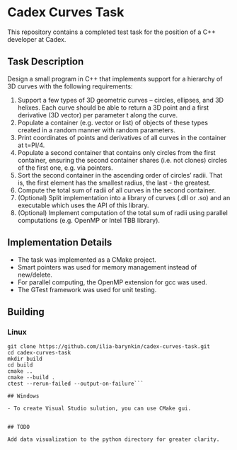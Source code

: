 # Cadex Curves Task

This repository contains a completed test task for the position of a C++ developer at Cadex.

## Task Description

Design a small program in C++ that implements support for a hierarchy of 3D curves with the following requirements:
1. Support a few types of 3D geometric curves – circles, ellipses, and 3D helixes. Each curve should be able to return a 3D point and a first derivative (3D vector) per parameter t along the curve.
2. Populate a container (e.g. vector or list) of objects of these types created in a random manner with random parameters.
3. Print coordinates of points and derivatives of all curves in the container at t=PI/4.
4. Populate a second container that contains only circles from the first container, ensuring the second container shares (i.e. not clones) circles of the first one, e.g. via pointers.
5. Sort the second container in the ascending order of circles’ radii. That is, the first element has the smallest radius, the last - the greatest.
6. Compute the total sum of radii of all curves in the second container.
7. (Optional) Split implementation into a library of curves (.dll or .so) and an executable which uses the API of this library.
8. (Optional) Implement computation of the total sum of radii using parallel computations (e.g. OpenMP or Intel TBB library).

## Implementation Details

- The task was implemented as a CMake project.
- Smart pointers was used for memory management instead of new/delete.
- For parallel computing, the OpenMP extension for gcc was used.
- The GTest framework was used for unit testing.

## Building

### Linux

```#!/bin/bash
git clone https://github.com/ilia-barynkin/cadex-curves-task.git
cd cadex-curves-task
mkdir build
cd build
cmake ..
cmake --build .
ctest --rerun-failed --output-on-failure```

## Windows

- To create Visual Studio sulution, you can use CMake gui.


## TODO

Add data visualization to the python directory for greater clarity.